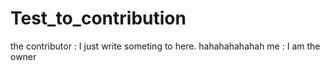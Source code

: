 # Test_to_contribution
the contributor : I just write someting to here. hahahahahahah
me : I am the owner
